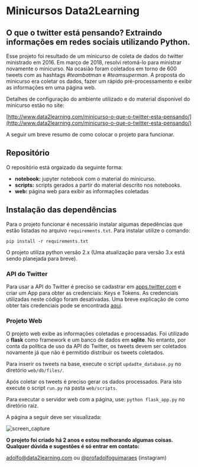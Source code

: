 # Minicursos Data2Learning
## O que o twitter está pensando? Extraindo informações em redes sociais utilizando Python.

Esse projeto foi resultado de um minicurso de coleta de dados do twitter ministrado em 2016. 
Em março de 2018, resolvi retomá-lo para ministrar novamente o minicurso. Na ocasião foram coletados 
em torno de 600 tweets com as hashtags *#teambatman* e *#teamsuperman*. A proposta do minicurso era 
coletar os dados, fazer um rápido pré-processamento e exibir as informações em uma página web. 

Detalhes de configuração do ambiente utilizado e do material disponível do minicurso estão no site:

[http://www.data2learning.com/minicurso-o-que-o-twitter-esta-pensando/](http://www.data2learning.com/minicurso-o-que-o-twitter-esta-pensando/)

A seguir um breve resumo de como colocar o projeto para funcionar.

## Repositório

O repositório está orgaizado da seguinte forma: 

* **notebook:** jupyter notebook com o material do minicurso.
* **scripts:** scripts gerados a partir do material descrito nos notebooks.
* **web:** página web para exibir as informações coletadas

## Instalação das dependências

Para o projeto funcionar é necessário instalar algumas depedências que estão listadas no arquivo `requirements.txt`. Para 
instalar utilize o comando: 

```shell
pip install -r requirements.txt
```

O projeto utiliza python versão 2.x (Uma atualização para versão 3.x está sendo planejada para breve).

### API do Twitter

Para usar a API do Twitter é preciso se cadastrar em [apps.twitter.com](http://apps.twitter.com) e criar um App para obter 
as credenciais: Keys e Tokens. As credenciais utilizadas neste código foram desativadas. Uma breve explicação de como obter tais credenciais
pode se encontrada [aqui](http://www.data2learning.com/minicurso-o-que-o-twitter-esta-pensando/).

### Projeto Web

O projeto web exibe as informações coletadas e processadas. Foi utilizado o **flask** como framework e um banco de dados em **sqlite**. No 
entanto, por conta da política de uso da API do Twitter, os tweets devem ser coletados novamente já que não é permitido distribuir
os tweets coletados. 

Para inserir os tweets na base, execute o script `updadte_database.py` no diretório `web/db/files/`. 

Após coletar os tweets é preciso gerar os dados processados. Para isto execute o script `run.py` na pasta `web/scripts`.

Para executar o servidor web com a página, use: `python flask_app.py` no diretório raiz. 

A página a seguir deve ser visualizada:

![screen_capture](http://adolfo.data2learning.com/screen_capture_d2l.png)

**O projeto foi criado há 2 anos e estou melhorando algumas coisas. Qualquer dúvida e sugestões é só entrar em contato:**

[adolfo@data2learning.com](mailto:adolfo@data2learning.com) ou [@profadolfoguimaraes](www.instagram.com/profadolfoguimaraes) (instagram) 

